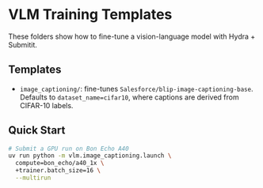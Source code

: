 # VLM Training Templates

These folders show how to fine-tune a vision-language model with Hydra + Submitit.

## Templates
- `image_captioning/`: fine-tunes `Salesforce/blip-image-captioning-base`. Defaults to `dataset_name=cifar10`, where captions are derived from CIFAR-10 labels.

## Quick Start

```bash
# Submit a GPU run on Bon Echo A40
uv run python -m vlm.image_captioning.launch \
  compute=bon_echo/a40_1x \
  +trainer.batch_size=16 \
  --multirun
```
